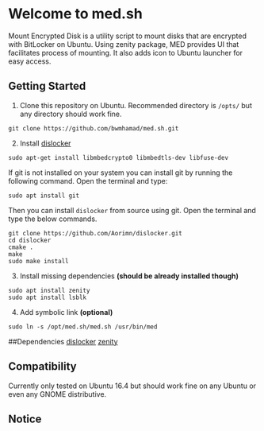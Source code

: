 # Welcome to med.sh
Mount Encrypted Disk is a utility script to mount disks that are encrypted with BitLocker on Ubuntu. Using zenity package, MED provides UI that facilitates process of mounting. It also adds icon to Ubuntu launcher for easy access.

## Getting Started
1. Clone this repository on Ubuntu. Recommended directory is `/opts/` but any directory should work fine.
```
git clone https://github.com/bwmhamad/med.sh.git
```
2. Install [dislocker](https://tuxdiary.com/2015/03/20/dislocker/)
```
sudo apt-get install libmbedcrypto0 libmbedtls-dev libfuse-dev
```
If git is not installed on your system you can install git by running the following command. Open the terminal and type:
```
sudo apt install git
```
Then you can install `dislocker` from source using git. Open the terminal and type the below commands.
```
git clone https://github.com/Aorimn/dislocker.git
cd dislocker
cmake .
make
sudo make install
```
3. Install missing dependencies **(should be already installed though)**
```
sudo apt install zenity
sudo apt install lsblk
```
4. Add symbolic link **(optional)**
```
sudo ln -s /opt/med.sh/med.sh /usr/bin/med
```

##Dependencies
[dislocker](https://github.com/Aorimn/dislocker) 
[zenity](https://github.com/GNOME/zenity)

## Compatibility
Currently only tested on Ubuntu 16.4 but should work fine on any Ubuntu or even any GNOME distributive.
## Notice 

